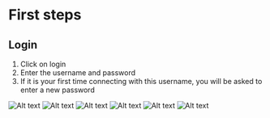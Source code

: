 
# First steps

## Login

1. Click on login
2. Enter the username and password
3. If it is your first time connecting with this username, you will be asked to enter a new password


![Alt text](/load_project.png)
![Alt text](/networks_1.png)
![Alt text](/networks_2.png)
![Alt text](/networks_3.png)
![Alt text](/networks_4.png)
![Alt text](/networks_5.png)